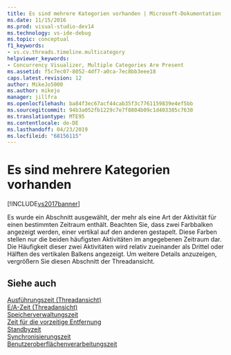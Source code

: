 ```yaml
---
title: Es sind mehrere Kategorien vorhanden | Microsoft-Dokumentation
ms.date: 11/15/2016
ms.prod: visual-studio-dev14
ms.technology: vs-ide-debug
ms.topic: conceptual
f1_keywords:
- vs.cv.threads.timeline.multicategory
helpviewer_keywords:
- Concurrency Visualizer, Multiple Categories Are Present
ms.assetid: f5c7ec07-8052-4df7-a0ca-7ec8bb3eee18
caps.latest.revision: 12
author: MikeJo5000
ms.author: mikejo
manager: jillfra
ms.openlocfilehash: ba84f3ec67acf44cab35f3c7761159839e4ef5bb
ms.sourcegitcommit: 94b3a052fb1229c7e7f8804b09c1d403385c7630
ms.translationtype: MTE95
ms.contentlocale: de-DE
ms.lasthandoff: 04/23/2019
ms.locfileid: "68156115"
---
```

# <a name="multiple-categories-are-present"></a>Es sind mehrere Kategorien vorhanden
[!INCLUDE[vs2017banner](../includes/vs2017banner.md)]

Es wurde ein Abschnitt ausgewählt, der mehr als eine Art der Aktivität für einen bestimmten Zeitraum enthält. Beachten Sie, dass zwei Farbbalken angezeigt werden, einer vertikal auf den anderen gestapelt. Diese Farben stellen nur die beiden häufigsten Aktivitäten im angegebenen Zeitraum dar. Die Häufigkeit dieser zwei Aktivitäten wird relativ zueinander als Drittel oder Hälften des vertikalen Balkens angezeigt. Um weitere Details anzuzeigen, vergrößern Sie diesen Abschnitt der Threadansicht.  
  
## <a name="see-also"></a>Siehe auch  
 [Ausführungszeit (Threadansicht)](../profiling/execution-time-threads-view.md)   
 [E/A-Zeit (Threadansicht)](../profiling/i-o-time-threads-view.md)   
 [Speicherverwaltungszeit](../profiling/memory-management-time.md)   
 [Zeit für die vorzeitige Entfernung](../profiling/preemption-time.md)   
 [Standbyzeit](../profiling/sleep-time.md)   
 [Synchronisierungszeit](../profiling/synchronization-time.md)   
 [Benutzeroberflächenverarbeitungszeit](../profiling/ui-processing-time.md)

